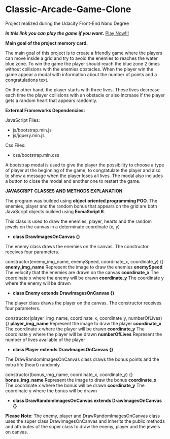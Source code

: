 # Classic-Arcade-Game-Clone
Project realized during the Udacity Front-End Nano Degree

**_In this link you can play the game if you want._** [Play Now!!!](https://reyniergc.github.io/Classic-Arcade-Game-Clone/)

**Main goal of the project memory card.**

The main goal of this project is to create a friendly game where the players can move inside a grid and try to avoid the 
enemies to reaches the water blue zone. To win the game the player should reach the blue zone 2 times without collisions with
the enemies obstacles. When the player win the game appear a modal with information about the number of points and a congratulations text.

On the other hand, the player starts with three lives. These lives decrease each time the player collisions with an obstacle or also
increase if the player gets a random heart that appears randomly.

**External Frameworks Dependencies:**

JavaScript Files:

- js/bootstrap.min.js
- js/jquery.min.js

Css Files:

- css/bootstrap.min.css

A bootstrap modal is used to give the player the possibility to choose a type of player at the beginning of the game, to congratulate the player and also to show a message when the player loses all lives. The modal also includes a button to close the modal and another one to restart the game.

**__JAVASCRIPT CLASSES AND METHODS EXPLANATION__**

The program was builded using **object oriented programming POO**. The enemies, player and the random bonus that appears on the grid are both JavaScript objects builded using **__EcmaScript 6__**.

This class is used to draw the enemies, player, hearts and the random jewels on the canvas in a determinate coordinate (x, y)
- **__class DrawImagesOnCanvas {}__**

The enemy class draws the enemies on the canvas. The constructor receives four parameters.

constructor(enemy_img_name, enemySpeed, coordinate_x, coordinate_y) {}
__enemy_img_name__ Represent the image to draw the enemies
__enemySpeed__     The velocity that the enemies are drawn on the canvas
__coordinate_x__   The coordinate x where the enemy will be drawn
__coordinate_y__   The coordinate y where the enemy will be drawn

- **__class Enemy extends DrawImagesOnCanvas {}__**


The player class draws the player on the canvas. The constructor receives four parameters.

constructor(player_img_name, coordinate_x, coordinate_y, numberOfLives) {}
__player_img_name__  Represent the image to draw the player
__coordinate_x__     The coordinate x where the player will be drawn
__coordinate_y__     The coordinate y where the player will be drawn
__numberOfLives__    Represent the number of lives available of the player

- **__class Player extends DrawImagesOnCanvas {}__**


The DrawRandomImagesOnCanvas class draws the bonus points and the extra life (heart) randomly.

constructor(bonus_img_name, coordinate_x, coordinate_y) {}
__bonus_img_name__   Represent the image to draw the bonus
__coordinate_x__     The coordinate x where the bonus will be drawn
__coordinate_y__     The coordinate y where the bonus will be drawn

- **__class DrawRandomImagesOnCanvas extends DrawImagesOnCanvas {}__**

**Please Note**: The enemy, player and DrawRandomImagesOnCanvas class uses the super class DrawImagesOnCanvas and inherits the public
methods and attributes of the super class to draw the enemy, player and the jewels on canvas.

